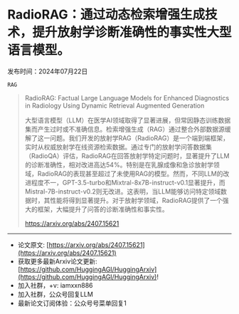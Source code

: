 # RadioRAG：通过动态检索增强生成技术，提升放射学诊断准确性的事实性大型语言模型。
发布时间：2024年07月22日

`RAG`
> RadioRAG: Factual Large Language Models for Enhanced Diagnostics in Radiology Using Dynamic Retrieval Augmented Generation
>
> 大型语言模型（LLM）在医学AI领域取得了显著进展，但常因静态训练数据集而产生过时或不准确信息。检索增强生成（RAG）通过整合外部数据源缓解了这一问题。我们开发的放射学RAG（RadioRAG）是一个端到端框架，实时从权威放射学在线资源检索数据。通过专门的放射学问答数据集（RadioQA）评估，RadioRAG在回答放射学特定问题时，显著提升了LLM的诊断准确性，相对改进高达54%。特别是在乳腺成像和急诊放射学领域，RadioRAG的表现甚至超过了未使用RAG的模型。然而，不同LLM的改进程度不一，GPT-3.5-turbo和Mixtral-8x7B-instruct-v0.1显著提升，而Mistral-7B-instruct-v0.2则无改进。这表明，当LLM能够访问特定领域数据时，其性能将得到显著提升。对于放射学领域，RadioRAG提供了一个强大的框架，大幅提升了问答的诊断准确性和事实性。
>
> https://arxiv.org/abs/2407.15621


<hr />

- 论文原文: [https://arxiv.org/abs/2407.15621](https://arxiv.org/abs/2407.15621)
- 获取更多最新Arxiv论文更新: [https://github.com/HuggingAGI/HuggingArxiv](https://github.com/HuggingAGI/HuggingArxiv)!
- 加入社群，+v: iamxxn886
- 加入社群，公众号回复LLM
- 最新论文订阅体验：公众号号菜单回复1